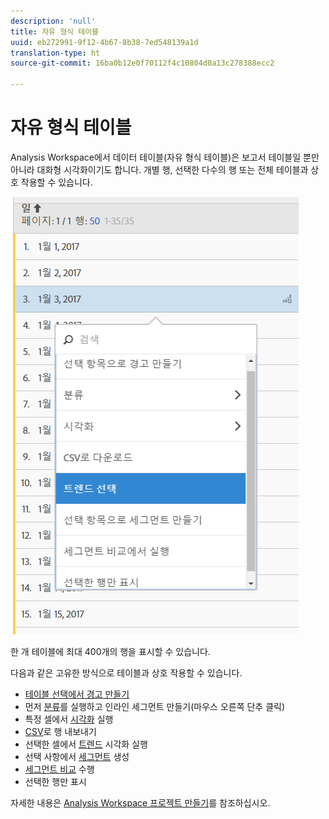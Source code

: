 ```yaml
---
description: 'null'
title: 자유 형식 테이블
uuid: eb272991-9f12-4b67-8b38-7ed548139a1d
translation-type: ht
source-git-commit: 16ba0b12e0f70112f4c10804d0a13c278388ecc2

---
```



# 자유 형식 테이블

Analysis Workspace에서 데이터 테이블(자유 형식 테이블)은 보고서 테이블일 뿐만 아니라 대화형 시각화이기도 합니다. 개별 행, 선택한 다수의 행 또는 전체 테이블과 상호 작용할 수 있습니다.

![](assets/data-table.png)

한 개 테이블에 최대 400개의 행을 표시할 수 있습니다.

다음과 같은 고유한 방식으로 테이블과 상호 작용할 수 있습니다.

* [테이블 선택에서 경고 만들기](/help/components/c-alerts/alert-builder.md)
* 먼저 [분류](/help/analyze/analysis-workspace/components/dimensions/t-breakdown-fa.md)를 실행하고 인라인 세그먼트 만들기(마우스 오른쪽 단추 클릭)
* 특정 셀에서 [시각화](/help/analyze/analysis-workspace/visualizations/freeform-analysis-visualizations.md) 실행
* [CSV](/help/analyze/analysis-workspace/curate-share/download-send.md)로 행 내보내기
* 선택한 셀에서 [트렌드](/help/analyze/analysis-workspace/analysis-workspace-features.md#section_34930C967C104C2B9092BA8DCF2BF81A) 시각화 실행
* 선택 사항에서 [세그먼트](/help/analyze/analysis-workspace/components/t-freeform-project-segment.md) 생성
* [세그먼트 비교](/help/analyze/analysis-workspace/c-panels/c-segment-comparison/segment-comparison.md) 수행
* 선택한 행만 표시

자세한 내용은 [Analysis Workspace 프로젝트 만들기](/help/analyze/analysis-workspace/build-workspace-project/t-freeform-project.md)를 참조하십시오.

